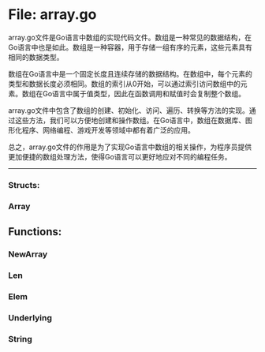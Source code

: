 # File: array.go

array.go文件是Go语言中数组的实现代码文件。数组是一种常见的数据结构，在Go语言中也是如此。数组是一种容器，用于存储一组有序的元素，这些元素具有相同的数据类型。

数组在Go语言中是一个固定长度且连续存储的数据结构。在数组中，每个元素的类型和数据长度必须相同。数组的索引从0开始，可以通过索引访问数组中的元素。数组在Go语言中属于值类型，因此在函数调用和赋值时会复制整个数组。

array.go文件中包含了数组的创建、初始化、访问、遍历、转换等方法的实现。通过这些方法，我们可以方便地创建和操作数组。在Go语言中，数组在数据库、图形化程序、网络编程、游戏开发等领域中都有着广泛的应用。

总之，array.go文件的作用是为了实现Go语言中数组的相关操作，为程序员提供更加便捷的数组处理方法，使得Go语言可以更好地应对不同的编程任务。




---

### Structs:

### Array





## Functions:

### NewArray





### Len





### Elem





### Underlying





### String





